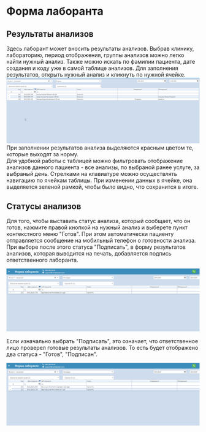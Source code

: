 # Форма лаборанта

## Результаты анализов
Здесь лаборант может вносить результаты анализов. Выбрав клинику, лабораторию, период отображения, группы анализов можно легко найти нужный анализ. Также можно искать по фамилии пациента, дате создания и коду уже в самой таблице анализов. Для заполнения результатов, открыть нужный анализ и кликнуть по нужной ячейке.
  ![Image](Image/FormLaborant.gif)   
При заполнении результатов анализа выделяются красным цветом те, которые выходят за норму.   
Для удобной работы с таблицей можно фильтровать отображение анализов данного пациента - все анализы, по выбраной ранее услуге, за выбраный день. Стрелками на клавиатуре можно осуществлять навигацию по ячейкам таблицы. При изменении данных в ячейке, она выделяется зеленой рамкой, чтобы было видно, что сохранится в итоге.   

## Статусы анализов

Для того, чтобы выставить статус анализа, который сообщает, что он готов, нажмите правой кнопкой на нужный анализ и выберете пункт контекстного меню "Готов". При этом автоматически пациенту отправляется сообщение на мобильный телефон о готовности анализа.   
При выборе после этого статуса "Подписать", в форму результатов анализов, которая выводится на печать, добавляется подпись ответственного лаборанта.  

![Image](Image/status.gif)  

Если изначально выбрать "Подписать", это означает, что ответственное лицо проверел готовые результаты анализов. То есть будет отображено два статуса - "Готов", "Подписан".

![Image](Image/status1.gif)